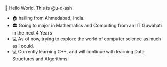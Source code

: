 
👋 Hello World. This is @u-d-ash.
 * 🏠 hailing from Ahmedabad, India.
 * 🏛️ Going to major in Mathematics and Computing from an IIT Guwahati in the next 4 Years
 * 💻 As of now, trying to explore the world of computer science as much as I could.
 * 💻 Currently learning C++, and will continue with learning Data Structures and Algorithms
 

 
 
